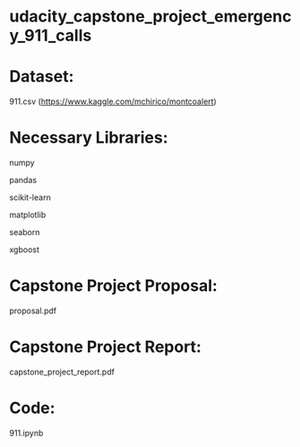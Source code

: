# udacity_capstone_project_emergency_911_calls


# Dataset: 

911.csv (https://www.kaggle.com/mchirico/montcoalert)


# Necessary Libraries:

numpy

pandas

scikit-learn

matplotlib

seaborn

xgboost


# Capstone Project Proposal:

proposal.pdf


# Capstone Project Report:

capstone_project_report.pdf


# Code:

911.ipynb
